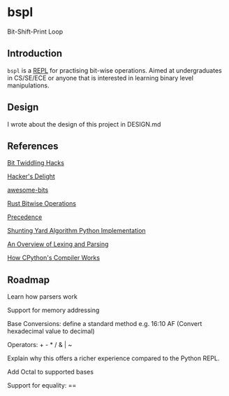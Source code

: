 # bspl
Bit-Shift-Print Loop

## Introduction

`bspl` is a [REPL](https://en.wikipedia.org/wiki/Read%E2%80%93eval%E2%80%93print_loop)
for practising bit-wise operations. Aimed at undergraduates in CS/SE/ECE or
anyone that is interested in learning binary level manipulations.

## Design

I wrote about the design of this project in DESIGN.md

## References

[Bit Twiddling Hacks](http://graphics.stanford.edu/~seander/bithacks.html)

[Hacker's Delight](http://www.hackersdelight.org/)

[awesome-bits](https://github.com/keonkim/awesome-bits)

[Rust Bitwise Operations](https://rosettacode.org/wiki/Bitwise_operations#Rust)

[Precedence](http://introcs.cs.princeton.edu/java/11precedence/)

[Shunting Yard Algorithm Python Implementation](http://rosettacode.org/wiki/Parsing/Shunting-yard_algorithm#Python)

[An Overview of Lexing and Parsing](http://savage.net.au/Ron/html/graphviz2.marpa/Lexing.and.Parsing.Overview.html)

[How CPython's Compiler Works](https://www.youtube.com/watch?v=R31NRWgoIWM)

## Roadmap

Learn how parsers work

Support for memory addressing

Base Conversions: define a standard method e.g. 16:10 AF (Convert hexadecimal value to decimal)

Operators: + - * / & | ~

Explain why this offers a richer experience compared to the Python REPL.

Add Octal to supported bases

Support for equality: ==
